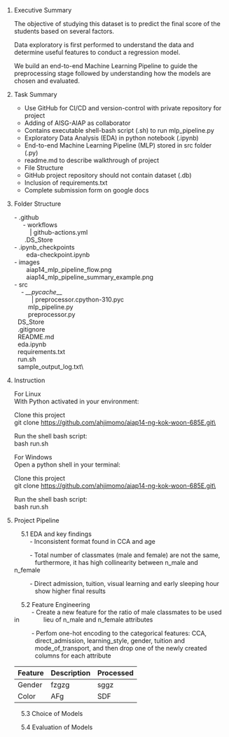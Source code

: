 1. Executive Summary
    
    The objective of studying this dataset is to predict the final score of the students based on several factors.

    Data exploratory is first performed to understand the data and determine useful features to conduct a regression model.

    We build an end-to-end Machine Learning Pipeline to guide the preprocessing stage followed by understanding how the models are chosen and evaluated.

2. Task Summary

    - Use GitHub for CI/CD and version-control   with private repository for project
    - Adding of AISG-AIAP as collaborator
    -  Contains executable shell-bash script (.sh) to run mlp_pipeline.py
    -  Exploratory Data Analysis (EDA) in python notebook (.ipynb)
    - End-to-end Machine Learning Pipeline (MLP) stored in src folder (.py)
    - readme.md to describe walkthrough of project
    -  File Structure
    -  GitHub project repository should not contain dataset (.db)
    - Inclusion of requirements.txt
    -  Complete submission form on google docs

3. Folder Structure
  
    \- .github    
  &nbsp;&nbsp;&nbsp;&nbsp; \- workflows\
  &nbsp;&nbsp;&nbsp;&nbsp;&nbsp;&nbsp;&nbsp;&nbsp; | github-actions.yml\
  &nbsp;&nbsp;&nbsp;&nbsp;&nbsp; .DS_Store\
  \- .ipynb_checkpoints\
  &nbsp;&nbsp;&nbsp;&nbsp;&nbsp;&nbsp;  eda-checkpoint.ipynb\
  \- images\
  &nbsp;&nbsp;&nbsp;&nbsp;&nbsp;&nbsp; aiap14_mlp_pipeline_flow.png\
  &nbsp;&nbsp;&nbsp;&nbsp;&nbsp;&nbsp;&nbsp;aiap14_mlp_pipeline_summary_example.png\
  \- src\
  &nbsp;&nbsp;&nbsp;&nbsp;\- *__pycache*__\
  &nbsp;&nbsp;&nbsp;&nbsp;&nbsp;&nbsp;&nbsp;&nbsp;&nbsp;&nbsp;| preprocessor.cpython-310.pyc\
  &nbsp;&nbsp;&nbsp;&nbsp;&nbsp;&nbsp;&nbsp; mlp_pipeline.py\
  &nbsp;&nbsp;&nbsp;&nbsp;&nbsp;&nbsp;&nbsp; preprocessor.py\
  &nbsp;&nbsp;DS_Store\
  &nbsp;&nbsp;.gitignore\
  &nbsp;&nbsp;README.md\
  &nbsp;&nbsp;eda.ipynb\
  &nbsp;&nbsp;requirements.txt\
  &nbsp;&nbsp;run.sh\
  &nbsp;&nbsp;sample_output_log.txt\

4. Instruction

    For Linux\
    With Python activated in your environment:

    Clone this project\
    git clone https://github.com/ahjimomo/aiap14-ng-kok-woon-685E.git\

    Run the shell bash script:\
    bash run.sh

    For Windows\
    Open a python shell in your terminal:

    Clone this project\
    git clone https://github.com/ahjimomo/aiap14-ng-kok-woon-685E.git\

    Run the shell bash script:\
    bash run.sh


5. Project Pipeline

    &nbsp;&nbsp;&nbsp;&nbsp;5.1 EDA and key findings\
    &nbsp;&nbsp;&nbsp;&nbsp;&nbsp;&nbsp;&nbsp;&nbsp;&nbsp;- Inconsistent format found in CCA and age

    &nbsp;&nbsp;&nbsp;&nbsp;&nbsp;&nbsp;&nbsp;&nbsp;&nbsp;- Total number of classmates (male and female) are not the same, 
    &nbsp;&nbsp;&nbsp;&nbsp;&nbsp;&nbsp;&nbsp;&nbsp;&nbsp;&nbsp;&nbsp;&nbsp;furthermore, it has high collinearity between n_male and n_female

    &nbsp;&nbsp;&nbsp;&nbsp;&nbsp;&nbsp;&nbsp;&nbsp;&nbsp;- Direct admission, tuition, visual learning and early sleeping hour 
    &nbsp;&nbsp;&nbsp;&nbsp;&nbsp;&nbsp;&nbsp;&nbsp;&nbsp;&nbsp;&nbsp;&nbsp;show higher final results

    
    &nbsp;&nbsp;&nbsp;&nbsp;5.2 Feature Engineering\
    &nbsp;&nbsp;&nbsp;&nbsp;&nbsp;&nbsp;&nbsp;&nbsp;&nbsp;&nbsp;- Create a new feature for the ratio of male classmates to be used in 
    &nbsp;&nbsp;&nbsp;&nbsp;&nbsp;&nbsp;&nbsp;&nbsp;&nbsp;&nbsp;&nbsp;&nbsp;&nbsp;lieu of n_male and n_female attributes

    &nbsp;&nbsp;&nbsp;&nbsp;&nbsp;&nbsp;&nbsp;&nbsp;&nbsp;&nbsp;- Perfom one-hot encoding to the categorical features: CCA, 
    &nbsp;&nbsp;&nbsp;&nbsp;&nbsp;&nbsp;&nbsp;&nbsp;&nbsp;&nbsp;&nbsp;&nbsp;direct_admission, learning_style, gender, tuition and 
    &nbsp;&nbsp;&nbsp;&nbsp;&nbsp;&nbsp;&nbsp;&nbsp;&nbsp;&nbsp;&nbsp;&nbsp;mode_of_transport, and then drop one of the newly created 
    &nbsp;&nbsp;&nbsp;&nbsp;&nbsp;&nbsp;&nbsp;&nbsp;&nbsp;&nbsp;&nbsp;&nbsp;columns for each attribute

    Feature | Description | Processed
    ---|---|---
    Gender | fzgzg | sggz 
    Color | AFg | SDF
  
    &nbsp;&nbsp;&nbsp;&nbsp;5.3 Choice of Models
    
    &nbsp;&nbsp;&nbsp;&nbsp;5.4 Evaluation of Models